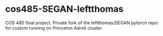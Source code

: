 # cos485-SEGAN-leftthomas
COS 485 final project. Private fork of the leftthomas/SEGAN pytorch repo for custom running on Princeton Adroit cluster.
